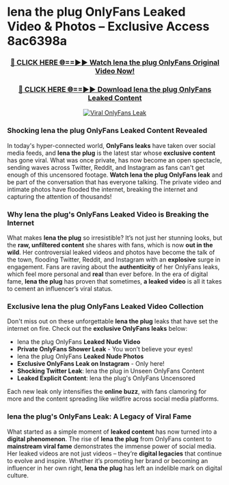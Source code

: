 # lena the plug OnlyFans Leaked Video & Photos – Exclusive Access 8ac6398a

<div align="center">

### [🔴 CLICK HERE 🌐==►► Watch lena the plug OnlyFans Original Video Now!](https://aff.leakpic.com/?utm_medium=9dac6e3e92780789e695eb65dc45befdb20081c8&utm_campaign=Link_for_leakpic_com_8ac6398a)

### [🔴 CLICK HERE 🌐==►► Download lena the plug OnlyFans Leaked Content](https://aff.leakpic.com/?utm_medium=9dac6e3e92780789e695eb65dc45befdb20081c8&utm_campaign=Link_for_leakpic_com_8ac6398a)

[![Viral OnlyFans Leak](https://i.ibb.co.com/xMMVF88/686577567.gif)](https://aff.leakpic.com/?utm_medium=9dac6e3e92780789e695eb65dc45befdb20081c8&utm_campaign=Link_for_leakpic_com_8ac6398a)

</div>

### Shocking lena the plug OnlyFans Leaked Content Revealed
In today's hyper-connected world, **OnlyFans leaks** have taken over social media feeds, and **lena the plug** is the latest star whose **exclusive content** has gone viral. What was once private, has now become an open spectacle, sending waves across Twitter, Reddit, and Instagram as fans can't get enough of this uncensored footage. 
**Watch lena the plug OnlyFans leak** and be part of the conversation that has everyone talking. The private video and intimate photos have flooded the internet, breaking the internet and capturing the attention of thousands!

### Why lena the plug's OnlyFans Leaked Video is Breaking the Internet
What makes **lena the plug** so irresistible? It’s not just her stunning looks, but the **raw, unfiltered content** she shares with fans, which is now **out in the wild**. Her controversial leaked videos and photos have become the talk of the town, flooding Twitter, Reddit, and Instagram with an **explosive** surge in engagement. 
Fans are raving about the **authenticity** of her OnlyFans leaks, which feel more personal and **real** than ever before. In the era of digital fame, **lena the plug** has proven that sometimes, **a leaked video** is all it takes to cement an influencer’s viral status.

### Exclusive lena the plug OnlyFans Leaked Video Collection
Don't miss out on these unforgettable **lena the plug** leaks that have set the internet on fire. Check out the **exclusive OnlyFans leaks** below:

- lena the plug OnlyFans **Leaked Nude Video**
- **Private OnlyFans Shower Leak** - You won’t believe your eyes!
- lena the plug OnlyFans **Leaked Nude Photos**
- **Exclusive OnlyFans Leak on Instagram** - Only here!
- **Shocking Twitter Leak**: lena the plug in Unseen OnlyFans Content
- **Leaked Explicit Content**: lena the plug's OnlyFans Uncensored

Each new leak only intensifies the **online buzz**, with fans clamoring for more and the content spreading like wildfire across social media platforms.

### lena the plug's OnlyFans Leak: A Legacy of Viral Fame
What started as a simple moment of **leaked content** has now turned into a **digital phenomenon**. The rise of **lena the plug** from OnlyFans content to **mainstream viral fame** demonstrates the immense power of social media. 
Her leaked videos are not just videos – they’re **digital legacies** that continue to evolve and inspire. Whether it’s promoting her brand or becoming an influencer in her own right, **lena the plug** has left an indelible mark on digital culture.
